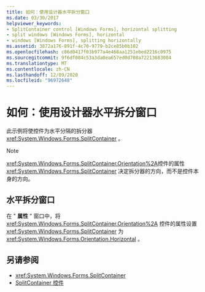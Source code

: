 ```yaml
---
title: 如何：使用设计器水平拆分窗口
ms.date: 03/30/2017
helpviewer_keywords:
- SplitContainer control [Windows Forms], horizontal splitting
- split windows [Windows Forms], horizontal
- windows [Windows Forms], splitting horizontally
ms.assetid: 3872a176-891f-4c70-9779-b2ce85b0b102
ms.openlocfilehash: c86d0417f03b977a4e468aa1251ebed2216c0975
ms.sourcegitcommit: 9f6df084c53a3da0ea657ed0d708a72213683084
ms.translationtype: MT
ms.contentlocale: zh-CN
ms.lasthandoff: 12/09/2020
ms.locfileid: "96972648"
---
```

# <a name="how-to-split-a-window-horizontally-using-the-designer"></a>如何：使用设计器水平拆分窗口

此示例将使控件为水平分隔的拆分器 <xref:System.Windows.Forms.SplitContainer> 。

> [!NOTE]
> <xref:System.Windows.Forms.SplitContainer.Orientation%2A>控件的属性 <xref:System.Windows.Forms.SplitContainer> 决定拆分器的方向，而不是控件本身的方向。

## <a name="to-split-a-window-horizontally"></a>水平拆分窗口

在 " **属性** " 窗口中，将 <xref:System.Windows.Forms.SplitContainer.Orientation%2A> 控件的属性设置 <xref:System.Windows.Forms.SplitContainer> 为 <xref:System.Windows.Forms.Orientation.Horizontal> 。

## <a name="see-also"></a>另请参阅

- <xref:System.Windows.Forms.SplitContainer>
- [SplitContainer 控件](splitcontainer-control-windows-forms.md)
